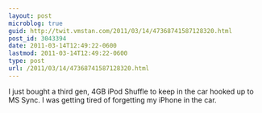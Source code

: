 ```yaml
---
layout: post
microblog: true
guid: http://twit.vmstan.com/2011/03/14/47368741587128320.html
post_id: 3043394
date: 2011-03-14T12:49:22-0600
lastmod: 2011-03-14T12:49:22-0600
type: post
url: /2011/03/14/47368741587128320.html
---
```

I just bought a third gen, 4GB iPod Shuffle to keep in the car hooked up to MS Sync. I was getting tired of forgetting my iPhone in the car.
